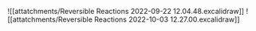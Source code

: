 ![[attatchments/Reversible Reactions 2022-09-22 12.04.48.excalidraw]]
![[attatchments/Reversible Reactions 2022-10-03 12.27.00.excalidraw]]